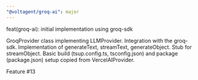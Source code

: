 ```yaml
---
"@voltagent/groq-ai": major
---
```


feat(groq-ai): initial implementation using groq-sdk

GroqProvider class implementing LLMProvider.
Integration with the groq-sdk.
Implementation of generateText, streamText, generateObject.
Stub for streamObject.
Basic build (tsup.config.ts, tsconfig.json) and package (package.json) setup copied from VercelAIProvider.

Feature #13
